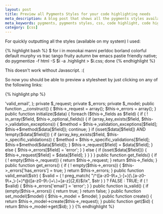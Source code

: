 ```yaml
---
layout: post
title: Preview all Pygments Styles for your code highlighting needs
meta_description: A blog post that shows all the pygments styles available on my computer  
meta_keywords: pygments, pygments styles, css, code highlight, code highlighting
category: [css]
---
```


For quickly outputting all the styles (available on my system) I used:

{% highlight bash %}
$ for i in  monokai manni perldoc borland colorful default murphy 
            vs trac tango fruity autumn bw emacs pastie friendly native;
    do pygmentize -f html -S $i -a .highlight > $i.css; 
  done
{% endhighlight %}

<noscript>
This doesn't work without Javascript. :(
</noscript>

So now you should be able to preview a stylesheet by just clicking on any of the following links:

<div id="stylesheetNavigator" class="stylesheetSelector"></div>

{% highlight php %}
<?php 
class A_Request {

    private $_fields = array(
        'title',
        'fullname',
        'email',
        'company',
      );

    private $_optional_fields = array(
        'company',
    );

    private $_specific_validations = array(
        'email' => 'valid_email',
    );

    private $_request;

    private $_errors;

    private $_model;

    public function __construct() {
        $this->_request = array();
        $this->_errors  = array();
    }

    public function initialize($data) {
        foreach ($this->_fields as $field) {
            if ( ! in_array($field, $this->_optional_fields)) {
                if (array_key_exists($field, $this->_validation_exceptions)) {
                    $method = $this->_validation_exceptions[$field];
                    $this->$method($data[$field]);
                    continue;
                }

                if (isset($data[$field]) AND !empty($data[$field])) {
                    if (array_key_exists($field, $this->_specific_validations)) {
                        $method = $this->_specific_validations[$field];
                        $this->$method($data[$field]);
                    }
                    $this->_request[$field] = $data[$field];
                } else {
                    $this->_errors[$field] = 'error';
                }
            } else {
                if (isset($data[$field])) {
                    $this->_request[$field] = $data[$field];
                }
            }
        }
    }

    public function get_fields() {
        if ( ! empty($this->_request)) {
            return $this->_request;
        }

        return $this->_fields;
    }

    public function get_errors() {
        if ( ! empty($this->_errors)) {
            $this->_errors['has_errors'] = true;
        }

        return $this->_errors;
    }

	public function valid_email($str) {
        $valid = ( ! preg_match(
            "/^([a-z0-9\+_\-]+)(\.[a-z0-9\+_\-]+)*@([a-z0-9\-]+\.)+[a-z]{2,6}$/ix", 
            $str
        ) ) ? FALSE : TRUE;

        if ( ! $valid) {
            $this->_errors['email'] = 'error';
        }
	}

    public function is_valid() {
        if (empty($this->_errors)) {
            return true;
        }

        return false;
    }

    public function set_model($model) {
        $this->_model = $model;
    }

    public function create() {
        return $this->_model->create($this->_request);
    }

    public function get($id) {
        return $this->_model->get($id);
    }

}
{% endhighlight %}


<script>

var StyleSwitcher = function (container) {
    this.container = container;
    this.init();
};

StyleSwitcher.prototype = {
    styles: ['monokai', 'manni', 'perldoc', 'borland', 'colorful',
            'default', 'murphy', 'vs', 'trac', 'tango', 'fruity',
            'autumn', 'bw', 'emacs', 'pastie', 'friendly', 'native'],
    
    init: function () {
        this.createSelector();
        this.addClickEvent();
    },

    createSelector: function () {
        var ul = document.createElement('ul'),
            a = null,
            li = null,
            i = null;

        for (i in this.styles) {
            li = document.createElement('li');
            a = document.createElement('a');
            a.appendChild(document.createTextNode(this.styles[i]));
            a.setAttribute('href', '#' + this.container);
            li.appendChild(a);
            ul.appendChild(li);
        }

        document.getElementById(this.container).appendChild(ul);
    },

    addClickEvent: function () {
        var c = this,
            f = function (e) {
                c.change(e);
            };
        document.getElementById(this.container).onclick = f;

    },

    change: function (e) {
        if (typeof e.target.text !== 'undefined') {

            this.appendLink(e.target.text);
        }
    },

    appendLink: function (style) {
        var head = document.getElementsByTagName('head'),
            link = null,
            sheets = document.getElementsByTagName('link');

        if (document.getElementById('myss') === null) {
            for (var i=0; (a = sheets[i]); i++) {
                if (a.getAttribute("href").indexOf("syntax") != -1) {
                    a.disabled = true;
                }
            }

            link = document.createElement('link');
            link.setAttribute('rel', 'stylesheet');
            link.setAttribute('id', 'myss');
            link.setAttribute('type', 'text/css');
            head[0].appendChild(link);
        } else {
            link = document.getElementById('myss');
        }

        link.setAttribute('href', '/css/' + style + '.css');
         
    }
};


new StyleSwitcher('stylesheetNavigator');
</script>

